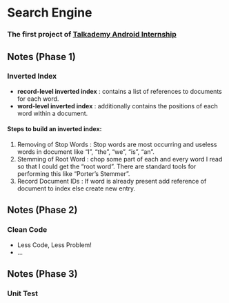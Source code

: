# Search Engine
### The first project of [Talkademy Android Internship](https://github.com/Talkademy/Android-Internship)
## Notes (Phase 1)
### Inverted Index
- **record-level inverted index** : contains a list of references to documents for each word.
- **word-level inverted index** : additionally contains the positions of each word within a document.
#### Steps to build an inverted index:
1) Removing of Stop Words : Stop words are most occurring and useless words in document like “I”, “the”, “we”, “is”, “an”.
2) Stemming of Root Word : chop some part of each and every word I read so that I could get the “root word”. There are standard tools for performing this like “Porter’s Stemmer”.
3) Record Document IDs : If word is already present add reference of document to index else create new entry.
## Notes (Phase 2)
### Clean Code
- Less Code, Less Problem!
- ...
## Notes (Phase 3)
### Unit Test
